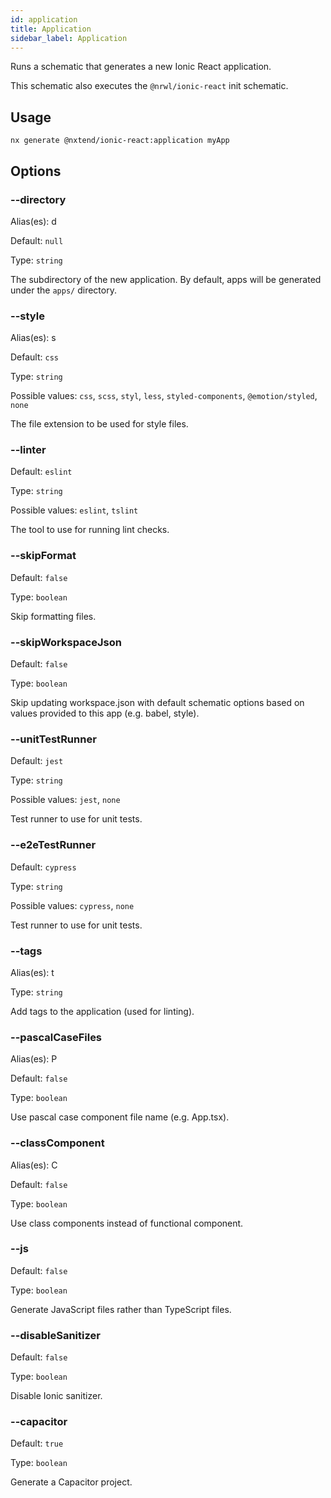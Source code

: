 ```yaml
---
id: application
title: Application
sidebar_label: Application
---
```


Runs a schematic that generates a new Ionic React application.

This schematic also executes the `@nrwl/ionic-react` init schematic.

## Usage

```
nx generate @nxtend/ionic-react:application myApp
```

## Options

### --directory

Alias(es): d

Default: `null`

Type: `string`

The subdirectory of the new application. By default, apps will be generated under the `apps/` directory.

### --style

Alias(es): s

Default: `css`

Type: `string`

Possible values: `css`, `scss`, `styl`, `less`, `styled-components`, `@emotion/styled`, `none`

The file extension to be used for style files.

### --linter

Default: `eslint`

Type: `string`

Possible values: `eslint`, `tslint`

The tool to use for running lint checks.

### --skipFormat

Default: `false`

Type: `boolean`

Skip formatting files.

### --skipWorkspaceJson

Default: `false`

Type: `boolean`

Skip updating workspace.json with default schematic options based on values provided to this app (e.g. babel, style).

### --unitTestRunner

Default: `jest`

Type: `string`

Possible values: `jest`, `none`

Test runner to use for unit tests.

### --e2eTestRunner

Default: `cypress`

Type: `string`

Possible values: `cypress`, `none`

Test runner to use for unit tests.

### --tags

Alias(es): t

Type: `string`

Add tags to the application (used for linting).

### --pascalCaseFiles

Alias(es): P

Default: `false`

Type: `boolean`

Use pascal case component file name (e.g. App.tsx).

### --classComponent

Alias(es): C

Default: `false`

Type: `boolean`

Use class components instead of functional component.

### --js

Default: `false`

Type: `boolean`

Generate JavaScript files rather than TypeScript files.

### --disableSanitizer

Default: `false`

Type: `boolean`

Disable Ionic sanitizer.

### --capacitor

Default: `true`

Type: `boolean`

Generate a Capacitor project.
